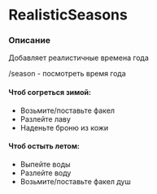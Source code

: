 # RealisticSeasons

### Описание

Добавляет реалистичные времена года

/season - посмотреть время года

#### Чтоб согреться зимой:&#x20;

* Возьмите/поставьте факел&#x20;
* Разлейте лаву
* Наденьте броню из кожи

#### Чтоб остыть летом:

* Выпейте воды
* Разлейте воду
* Возьмите/поставьте факел душ
